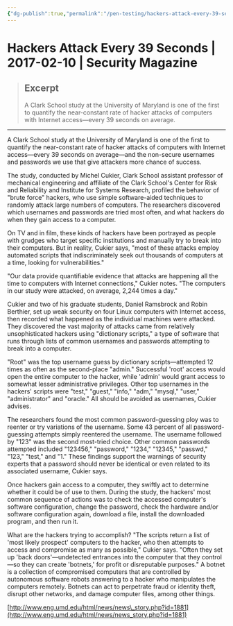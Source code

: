 ```yaml
---
{"dg-publish":true,"permalink":"/pen-testing/hackers-attack-every-39-seconds-2017-02-10-security-magazine/","created":"","updated":""}
---
```





# Hackers Attack Every 39 Seconds | 2017-02-10 | Security Magazine

> ## Excerpt
> <p>A Clark School study at the University of Maryland is one of the first to quantify the near-constant rate of hacker attacks of computers with Internet access&mdash;every 39 seconds on average.</p>

---
A Clark School study at the University of Maryland is one of the first to quantify the near-constant rate of hacker attacks of computers with Internet access—every 39 seconds on average—and the non-secure usernames and passwords we use that give attackers more chance of success.

The study, conducted by Michel Cukier, Clark School assistant professor of mechanical engineering and affiliate of the Clark School's Center for Risk and Reliability and Institute for Systems Research, profiled the behavior of "brute force" hackers, who use simple software-aided techniques to randomly attack large numbers of computers. The researchers discovered which usernames and passwords are tried most often, and what hackers do when they gain access to a computer.

On TV and in film, these kinds of hackers have been portrayed as people with grudges who target specific institutions and manually try to break into their computers. But in reality, Cukier says, "most of these attacks employ automated scripts that indiscriminately seek out thousands of computers at a time, looking for vulnerabilities."

"Our data provide quantifiable evidence that attacks are happening all the time to computers with Internet connections," Cukier notes. "The computers in our study were attacked, on average, 2,244 times a day."

Cukier and two of his graduate students, Daniel Ramsbrock and Robin Berthier, set up weak security on four Linux computers with Internet access, then recorded what happened as the individual machines were attacked. They discovered the vast majority of attacks came from relatively unsophisticated hackers using "dictionary scripts," a type of software that runs through lists of common usernames and passwords attempting to break into a computer.

"Root" was the top username guess by dictionary scripts—attempted 12 times as often as the second-place "admin." Successful 'root' access would open the entire computer to the hacker, while 'admin' would grant access to somewhat lesser administrative privileges. Other top usernames in the hackers' scripts were "test," "guest," "info," "adm," "mysql," "user," "administrator" and "oracle." All should be avoided as usernames, Cukier advises.

The researchers found the most common password-guessing ploy was to reenter or try variations of the username. Some 43 percent of all password-guessing attempts simply reentered the username. The username followed by "123" was the second most-tried choice. Other common passwords attempted included "123456," "password," "1234," "12345," "passwd," "123," "test," and "1." These findings support the warnings of security experts that a password should never be identical or even related to its associated username, Cukier says.

Once hackers gain access to a computer, they swiftly act to determine whether it could be of use to them. During the study, the hackers' most common sequence of actions was to check the accessed computer's software configuration, change the password, check the hardware and/or software configuration again, download a file, install the downloaded program, and then run it.

What are the hackers trying to accomplish? "The scripts return a list of 'most likely prospect' computers to the hacker, who then attempts to access and compromise as many as possible," Cukier says. "Often they set up 'back doors'—undetected entrances into the computer that they control—so they can create 'botnets,' for profit or disreputable purposes." A botnet is a collection of compromised computers that are controlled by autonomous software robots answering to a hacker who manipulates the computers remotely. Botnets can act to perpetrate fraud or identity theft, disrupt other networks, and damage computer files, among other things.

[http://www.eng.umd.edu/html/news/news\_story.php?id=1881](http://www.eng.umd.edu/html/news/news_story.php?id=1881)
